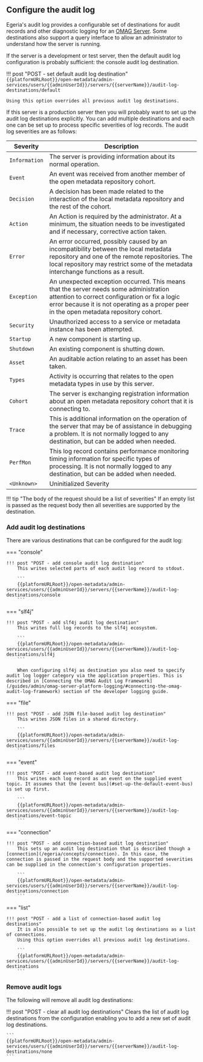 <!-- SPDX-License-Identifier: CC-BY-4.0 -->
<!-- Copyright Contributors to the Egeria project. -->

## Configure the audit log

Egeria's audit log provides a configurable set of destinations for audit records and other diagnostic logging for an [OMAG Server](/concepts/omag-server). Some destinations also support a query interface to allow an administrator to understand how the server is running.

If the server is a development or test server, then the default audit log configuration is probably sufficient: the console audit log destination.

!!! post "POST - set default audit log destination"
    ```
    {{platformURLRoot}}/open-metadata/admin-services/users/{{adminUserId}}/servers/{{serverName}}/audit-log-destinations/default
    ```

    Using this option overrides all previous audit log destinations.

If this server is a production server then you will probably want to set up the audit log destinations explicitly. You can add multiple destinations and each one can be set up to process specific severities of log records. The audit log severities are as follows:

| Severity | Description |
|---|---|
| `Information` | The server is providing information about its normal operation. |
| `Event` | An event was received from another member of the open metadata repository cohort. |
| `Decision` | A decision has been made related to the interaction of the local metadata repository and the rest of the cohort. |
| `Action` | An Action is required by the administrator. At a minimum, the situation needs to be investigated and if necessary, corrective action taken. |
| `Error` | An error occurred, possibly caused by an incompatibility between the local metadata repository and one of the remote repositories. The local repository may restrict some of the metadata interchange functions as a result. |
| `Exception` | An unexpected exception occurred. This means that the server needs some administration attention to correct configuration or fix a logic error because it is not operating as a proper peer in the open metadata repository cohort. |
| `Security` | Unauthorized access to a service or metadata instance has been attempted. |
| `Startup` | A new component is starting up. |
| `Shutdown` | An existing component is shutting down. |
| `Asset` | An auditable action relating to an asset has been taken. |
| `Types` | Activity is occurring that relates to the open metadata types in use by this server. |
| `Cohort` | The server is exchanging registration information about an open metadata repository cohort that it is connecting to. |
| `Trace` | This is additional information on the operation of the server that may be of assistance in debugging a problem. It is not normally logged to any destination, but can be added when needed. |
| `PerfMon` | This log record contains performance monitoring timing information for specific types of processing. It is not normally logged to any destination, but can be added when needed. |
| `<Unknown>` | Uninitialized Severity |

!!! tip "The body of the request should be a list of severities"
    If an empty list is passed as the request body then all severities are supported by the destination.

### Add audit log destinations

There are various destinations that can be configured for the audit log:

=== "console"

    !!! post "POST - add console audit log destination"
        This writes selected parts of each audit log record to stdout.

        ```
        {{platformURLRoot}}/open-metadata/admin-services/users/{{adminUserId}}/servers/{{serverName}}/audit-log-destinations/console
        ```

=== "slf4j"

    !!! post "POST - add slf4j audit log destination"
        This writes full log records to the slf4j ecosystem.

        ```
        {{platformURLRoot}}/open-metadata/admin-services/users/{{adminUserId}}/servers/{{serverName}}/audit-log-destinations/slf4j
        ```

        When configuring slf4j as destination you also need to specify audit log logger category via the application properties. This is described in [Connecting the OMAG Audit Log Framework](/guides/admin/omag-server-platform-logging/#connecting-the-omag-audit-log-framework) section of the developer logging guide.

=== "file"

    !!! post "POST - add JSON file-based audit log destination"
        This writes JSON files in a shared directory.

        ```
        {{platformURLRoot}}/open-metadata/admin-services/users/{{adminUserId}}/servers/{{serverName}}/audit-log-destinations/files
        ```

=== "event"

    !!! post "POST - add event-based audit log destination"
        This writes each log record as an event on the supplied event topic. It assumes that the [event bus](#set-up-the-default-event-bus) is set up first.

        ```
        {{platformURLRoot}}/open-metadata/admin-services/users/{{adminUserId}}/servers/{{serverName}}/audit-log-destinations/event-topic
        ```

=== "connection"

    !!! post "POST - add connection-based audit log destination"
        This sets up an audit log destination that is described though a [connection](/egeria/concepts/connection). In this case, the connection is passed in the request body and the supported severities can be supplied in the connection's configuration properties.

        ```
        {{platformURLRoot}}/open-metadata/admin-services/users/{{adminUserId}}/servers/{{serverName}}/audit-log-destinations/connection
        ```

=== "list"

    !!! post "POST - add a list of connection-based audit log destinations"
        It is also possible to set up the audit log destinations as a list of connections.
        Using this option overrides all previous audit log destinations.

        ```
        {{platformURLRoot}}/open-metadata/admin-services/users/{{adminUserId}}/servers/{{serverName}}/audit-log-destinations
        ```

### Remove audit logs

The following will remove all audit log destinations:

!!! post "POST - clear all audit log destinations"
    Clears the list of audit log destinations from the configuration enabling you to add a new set of audit log destinations.

    ```
    {{platformURLRoot}}/open-metadata/admin-services/users/{{adminUserId}}/servers/{{serverName}}/audit-log-destinations/none
    ```
